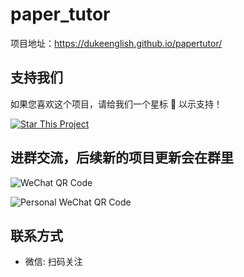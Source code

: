 <!--
 * @Descripttion: 
 * @Author: Duke 叶兀
 * @E-mail: ljyduke@gmail.com
 * @Date: 2024-01-03 22:51:03
 * @LastEditors: Duke 叶兀
 * @LastEditTime: 2024-01-24 23:42:38
-->
# paper_tutor

项目地址：https://dukeenglish.github.io/papertutor/

## 支持我们

如果您喜欢这个项目，请给我们一个星标 🌟 以示支持！

[![Star This Project](https://img.shields.io/github/stars/your_github_username/your_project_name.svg?style=social)](https://github.com/DukeEnglish/papertutor)

## 进群交流，后续新的项目更新会在群里

![WeChat QR Code](https://github.com/DukeEnglish/papertutor/tree/main/assets/qr_code.jpg)

![Personal WeChat QR Code](https://github.com/DukeEnglish/papertutor/tree/main/assets/per_qr_code.jpg)

## 联系方式

- 微信: 扫码关注